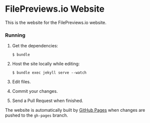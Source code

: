 # FilePreviews.io Website
This is the website for the FilePreviews.io website.

### Running

1. Get the dependencies:

    `$ bundle`

1. Host the site locally while editing:

    `$ bundle exec jekyll serve --watch`

1. Edit files.
1. Commit your changes.
1. Send a Pull Request when finished.

The website is automatically built by [GitHub Pages](http://pages.github.com)
when changes are pushed to the `gh-pages` branch.
